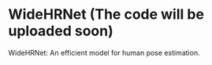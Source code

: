 # WideHRNet (The code will be uploaded soon)
WideHRNet: An efficient model for human pose estimation.

